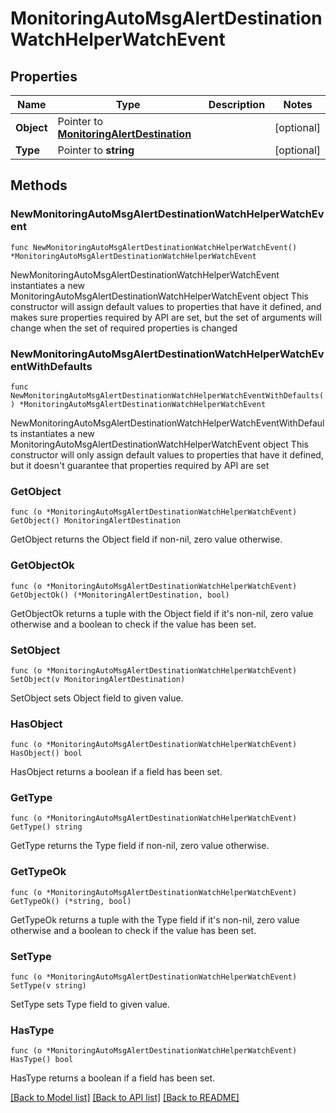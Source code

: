 # MonitoringAutoMsgAlertDestinationWatchHelperWatchEvent

## Properties

Name | Type | Description | Notes
------------ | ------------- | ------------- | -------------
**Object** | Pointer to [**MonitoringAlertDestination**](monitoringAlertDestination.md) |  | [optional] 
**Type** | Pointer to **string** |  | [optional] 

## Methods

### NewMonitoringAutoMsgAlertDestinationWatchHelperWatchEvent

`func NewMonitoringAutoMsgAlertDestinationWatchHelperWatchEvent() *MonitoringAutoMsgAlertDestinationWatchHelperWatchEvent`

NewMonitoringAutoMsgAlertDestinationWatchHelperWatchEvent instantiates a new MonitoringAutoMsgAlertDestinationWatchHelperWatchEvent object
This constructor will assign default values to properties that have it defined,
and makes sure properties required by API are set, but the set of arguments
will change when the set of required properties is changed

### NewMonitoringAutoMsgAlertDestinationWatchHelperWatchEventWithDefaults

`func NewMonitoringAutoMsgAlertDestinationWatchHelperWatchEventWithDefaults() *MonitoringAutoMsgAlertDestinationWatchHelperWatchEvent`

NewMonitoringAutoMsgAlertDestinationWatchHelperWatchEventWithDefaults instantiates a new MonitoringAutoMsgAlertDestinationWatchHelperWatchEvent object
This constructor will only assign default values to properties that have it defined,
but it doesn't guarantee that properties required by API are set

### GetObject

`func (o *MonitoringAutoMsgAlertDestinationWatchHelperWatchEvent) GetObject() MonitoringAlertDestination`

GetObject returns the Object field if non-nil, zero value otherwise.

### GetObjectOk

`func (o *MonitoringAutoMsgAlertDestinationWatchHelperWatchEvent) GetObjectOk() (*MonitoringAlertDestination, bool)`

GetObjectOk returns a tuple with the Object field if it's non-nil, zero value otherwise
and a boolean to check if the value has been set.

### SetObject

`func (o *MonitoringAutoMsgAlertDestinationWatchHelperWatchEvent) SetObject(v MonitoringAlertDestination)`

SetObject sets Object field to given value.

### HasObject

`func (o *MonitoringAutoMsgAlertDestinationWatchHelperWatchEvent) HasObject() bool`

HasObject returns a boolean if a field has been set.

### GetType

`func (o *MonitoringAutoMsgAlertDestinationWatchHelperWatchEvent) GetType() string`

GetType returns the Type field if non-nil, zero value otherwise.

### GetTypeOk

`func (o *MonitoringAutoMsgAlertDestinationWatchHelperWatchEvent) GetTypeOk() (*string, bool)`

GetTypeOk returns a tuple with the Type field if it's non-nil, zero value otherwise
and a boolean to check if the value has been set.

### SetType

`func (o *MonitoringAutoMsgAlertDestinationWatchHelperWatchEvent) SetType(v string)`

SetType sets Type field to given value.

### HasType

`func (o *MonitoringAutoMsgAlertDestinationWatchHelperWatchEvent) HasType() bool`

HasType returns a boolean if a field has been set.


[[Back to Model list]](../README.md#documentation-for-models) [[Back to API list]](../README.md#documentation-for-api-endpoints) [[Back to README]](../README.md)


